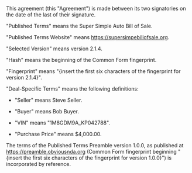 This agreement (this "Agreement") is made between its two signatories  on the date of the last of their signature.

"Published Terms" means the Super Simple Auto Bill of Sale.

"Published Terms Website" means https://supersimpebillofsale.org.

"Selected Version" means version 2.1.4.

"Hash" means the beginning of the Common Form fingerprint.

"Fingerprint" means "{insert the first six characters of the fingerprint for version 2.1.4}".

"Deal-Specific Terms" means the following definitions:

- "Seller" means Steve Seller.
	
- "Buyer" means Bob Buyer.

- "VIN" means "1M8GDM9A_KP042788".

- "Purchase Price" means $4,000.00.

The terms of the Published Terms Preamble version 1.0.0, as published at https://preamble.obviousnda.org (Common Form fingerprint beginning "{insert the first six characters of the fingerprint for version 1.0.0}") is incorporated by reference.
